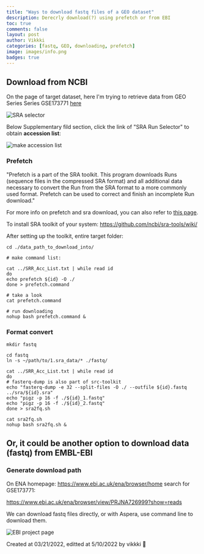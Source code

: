 ```yaml
---
title: "Ways to download fastq files of a GEO dataset"
description: Derecrly download(?) using prefetch or from EBI
toc: true
comments: false
layout: post
author: Vikkki
categories: [fastq, GEO, downloading, prefetch]
image: images/info.png
badges: true
---
```


## Download from NCBI
On the page of target dataset, here I'm trying to retrieve data from GEO Series Series GSE173771 [here](https://www.ncbi.nlm.nih.gov/geo/query/acc.cgi?acc=GSE173771)

![]({{site.baseurl}}/images/sra.png "SRA selector")

Below Supplementary fild section, click the link of "SRA Run Selector" to obtain **accession list**:

![]({{site.baseurl}}/images/acclist.png "make accession list")

### Prefetch

"Prefetch is a part of the SRA toolkit. This program downloads Runs (sequence files in the compressed SRA format) and all additional data necessary to convert the Run from the SRA format to a more commonly used format. Prefetch can be used to correct and finish an incomplete Run download."

For more info on prefetch and sra download, you can also refer to [this page](https://www.ncbi.nlm.nih.gov/sra/docs/sradownload/).

To install SRA toolkit of your system: https://github.com/ncbi/sra-tools/wiki/

After setting up the toolkit, entire target folder:

```shell
cd ./data_path_to_download_into/

# make command list:

cat ../SRR_Acc_List.txt | while read id
do
echo prefetch ${id} -O ./
done > prefetch.command

# take a look
cat prefetch.command

# run downloading
nohup bash prefetch.command &
```


### Format convert
```shell
mkdir fastq

cd fastq
ln -s ~/path/to/1.sra_data/* ./fastq/

cat ../SRR_Acc_List.txt | while read id
do
# fasterq-dump is also part of src-toolkit
echo "fasterq-dump -e 32 --split-files -O ./ --outfile ${id}.fastq ../sra/${id}.sra"    
echo "pigz -p 16 -f ./${id}_1.fastq"
echo "pigz -p 16 -f ./${id}_2.fastq"
done > sra2fq.sh

cat sra2fq.sh
nohup bash sra2fq.sh &
```


## Or, it could be another option to download data (fastq) from EMBL-EBI

### Generate download path
On ENA homepage: 
https://www.ebi.ac.uk/ena/browser/home search for GSE173771:

https://www.ebi.ac.uk/ena/browser/view/PRJNA726999?show=reads

We can download fastq files directly, or with Aspera, use command line to download them.

![]({{site.baseurl}}/images/ebi.png "EBI project page")



Created at 03/21/2022, editted at 5/10/2022 by vikkki 🌲

